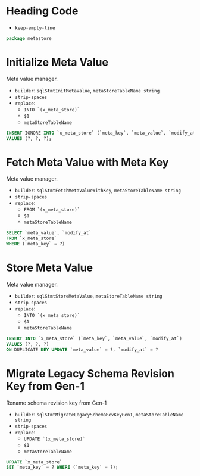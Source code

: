 # Heading Code

* `keep-empty-line`

```go
package metastore

```

# Initialize Meta Value

Meta value manager.

* `builder`: `sqlStmtInitMetaValue`, `metaStoreTableName string`
* `strip-spaces`
* `replace`:
  - ``` INTO `(x_meta_store)` ```
  - `$1`
  - ``` metaStoreTableName ```

```sql
INSERT IGNORE INTO `x_meta_store` (`meta_key`, `meta_value`, `modify_at`)
VALUES (?, ?, ?);
```

# Fetch Meta Value with Meta Key

Meta value manager.

* `builder`: `sqlStmtFetchMetaValueWithKey`, `metaStoreTableName string`
* `strip-spaces`
* `replace`:
  - ``` FROM `(x_meta_store)` ```
  - `$1`
  - ``` metaStoreTableName ```

```sql
SELECT `meta_value`, `modify_at`
FROM `x_meta_store`
WHERE (`meta_key` = ?)
```

# Store Meta Value

Meta value manager.

* `builder`: `sqlStmtStoreMetaValue`, `metaStoreTableName string`
* `strip-spaces`
* `replace`:
  - ``` INTO `(x_meta_store)` ```
  - `$1`
  - ``` metaStoreTableName ```

```sql
INSERT INTO `x_meta_store` (`meta_key`, `meta_value`, `modify_at`)
VALUES (?, ?, ?)
ON DUPLICATE KEY UPDATE `meta_value` = ?, `modify_at` = ?
```

# Migrate Legacy Schema Revision Key from Gen-1

Rename schema revision key from Gen-1

* `builder`: `sqlStmtMigrateLegacySchemaRevKeyGen1`, `metaStoreTableName string`
* `strip-spaces`
* `replace`:
  - ``` UPDATE `(x_meta_store)` ```
  - `$1`
  - ``` metaStoreTableName ```

```sql
UPDATE `x_meta_store`
SET `meta_key` = ? WHERE (`meta_key` = ?);
```
